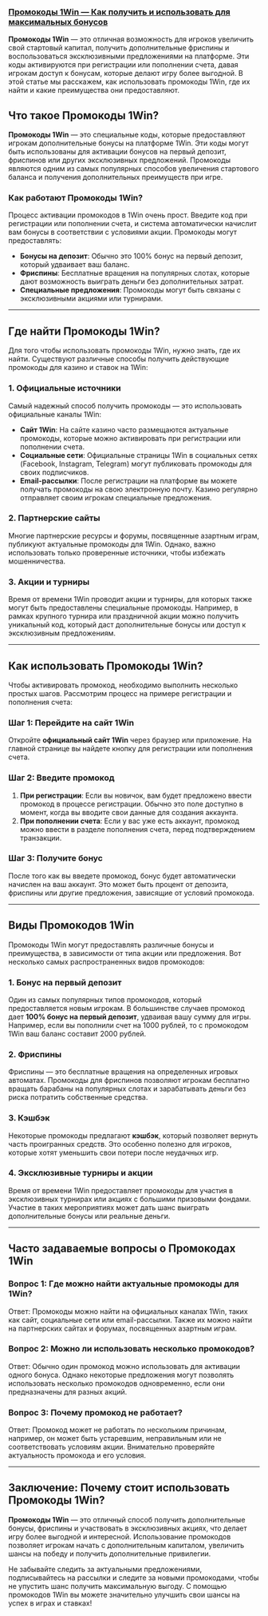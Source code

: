 ### [Промокоды 1Win — Как получить и использовать для максимальных бонусов](https://brandplay.link/9sD8CZLQ)

**Промокоды 1Win** — это отличная возможность для игроков увеличить свой стартовый капитал, получить дополнительные фриспины и воспользоваться эксклюзивными предложениями на платформе. Эти коды активируются при регистрации или пополнении счета, давая игрокам доступ к бонусам, которые делают игру более выгодной. В этой статье мы расскажем, как использовать промокоды 1Win, где их найти и какие преимущества они предоставляют.

## Что такое Промокоды 1Win?

**Промокоды 1Win** — это специальные коды, которые предоставляют игрокам дополнительные бонусы на платформе 1Win. Эти коды могут быть использованы для активации бонусов на первый депозит, фриспинов или других эксклюзивных предложений. Промокоды являются одним из самых популярных способов увеличения стартового баланса и получения дополнительных преимуществ при игре.

### Как работают Промокоды 1Win?

Процесс активации промокодов в 1Win очень прост. Введите код при регистрации или пополнении счета, и система автоматически начислит вам бонусы в соответствии с условиями акции. Промокоды могут предоставлять:

* **Бонусы на депозит**: Обычно это 100% бонус на первый депозит, который удваивает ваш баланс.
* **Фриспины**: Бесплатные вращения на популярных слотах, которые дают возможность выиграть деньги без дополнительных затрат.
* **Специальные предложения**: Промокоды могут быть связаны с эксклюзивными акциями или турнирами.

***

## Где найти Промокоды 1Win?

Для того чтобы использовать промокоды 1Win, нужно знать, где их найти. Существуют различные способы получить действующие промокоды для казино и ставок на 1Win:

### 1. **Официальные источники**

Самый надежный способ получить промокоды — это использовать официальные каналы 1Win:

* **Сайт 1Win**: На сайте казино часто размещаются актуальные промокоды, которые можно активировать при регистрации или пополнении счета.
* **Социальные сети**: Официальные страницы 1Win в социальных сетях (Facebook, Instagram, Telegram) могут публиковать промокоды для своих подписчиков.
* **Email-рассылки**: После регистрации на платформе вы можете получать промокоды на свою электронную почту. Казино регулярно отправляет своим игрокам специальные предложения.

### 2. **Партнерские сайты**

Многие партнерские ресурсы и форумы, посвященные азартным играм, публикуют актуальные промокоды для 1Win. Однако, важно использовать только проверенные источники, чтобы избежать мошенничества.

### 3. **Акции и турниры**

Время от времени 1Win проводит акции и турниры, для которых также могут быть предоставлены специальные промокоды. Например, в рамках крупного турнира или праздничной акции можно получить уникальный код, который даст дополнительные бонусы или доступ к эксклюзивным предложениям.

***

## Как использовать Промокоды 1Win?

Чтобы активировать промокод, необходимо выполнить несколько простых шагов. Рассмотрим процесс на примере регистрации и пополнения счета:

### Шаг 1: Перейдите на сайт 1Win

Откройте **официальный сайт 1Win** через браузер или приложение. На главной странице вы найдете кнопку для регистрации или пополнения счета.

### Шаг 2: Введите промокод

1. **При регистрации**: Если вы новичок, вам будет предложено ввести промокод в процессе регистрации. Обычно это поле доступно в момент, когда вы вводите свои данные для создания аккаунта.
2. **При пополнении счета**: Если у вас уже есть аккаунт, промокод можно ввести в разделе пополнения счета, перед подтверждением транзакции.

### Шаг 3: Получите бонус

После того как вы введете промокод, бонус будет автоматически начислен на ваш аккаунт. Это может быть процент от депозита, фриспины или другие предложения, зависящие от условий промокода.

***

## Виды Промокодов 1Win

Промокоды 1Win могут предоставлять различные бонусы и преимущества, в зависимости от типа акции или предложения. Вот несколько самых распространенных видов промокодов:

### 1. **Бонус на первый депозит**

Один из самых популярных типов промокодов, который предоставляется новым игрокам. В большинстве случаев промокод дает **100% бонус на первый депозит**, удваивая вашу сумму для игры. Например, если вы пополнили счет на 1000 рублей, то с промокодом 1Win ваш баланс составит 2000 рублей.

### 2. **Фриспины**

Фриспины — это бесплатные вращения на определенных игровых автоматах. Промокоды для фриспинов позволяют игрокам бесплатно вращать барабаны на популярных слотах и зарабатывать деньги без риска потратить собственные средства.

### 3. **Кэшбэк**

Некоторые промокоды предлагают **кэшбэк**, который позволяет вернуть часть проигранных средств. Это особенно полезно для игроков, которые хотят уменьшить свои потери после неудачных игр.

### 4. **Эксклюзивные турниры и акции**

Время от времени 1Win предоставляет промокоды для участия в эксклюзивных турнирах или акциях с большими призовыми фондами. Участие в таких мероприятиях может дать шанс выиграть дополнительные бонусы или реальные деньги.

***

## Часто задаваемые вопросы о Промокодах 1Win

### Вопрос 1: Где можно найти актуальные промокоды для 1Win?

Ответ: Промокоды можно найти на официальных каналах 1Win, таких как сайт, социальные сети или email-рассылки. Также их можно найти на партнерских сайтах и форумах, посвященных азартным играм.

### Вопрос 2: Можно ли использовать несколько промокодов?

Ответ: Обычно один промокод можно использовать для активации одного бонуса. Однако некоторые предложения могут позволять использовать несколько промокодов одновременно, если они предназначены для разных акций.

### Вопрос 3: Почему промокод не работает?

Ответ: Промокод может не работать по нескольким причинам, например, он может быть устаревшим, неправильным или не соответствовать условиям акции. Внимательно проверяйте актуальность промокода и его условия.

***

## Заключение: Почему стоит использовать Промокоды 1Win?

**Промокоды 1Win** — это отличный способ получить дополнительные бонусы, фриспины и участвовать в эксклюзивных акциях, что делает игру более выгодной и интересной. Использование промокодов позволяет игрокам начать с дополнительным капиталом, увеличить шансы на победу и получить дополнительные привилегии.

Не забывайте следить за актуальными предложениями, подписывайтесь на рассылки и следите за новыми промокодами, чтобы не упустить шанс получить максимальную выгоду. С помощью промокодов 1Win вы можете значительно улучшить свои шансы на успех в играх и ставках!
